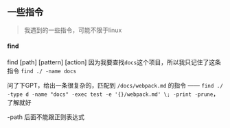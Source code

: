 ## 一些指令

> 我遇到的一些指令，可能不限于linux

#### find
find [path] [pattern] [action]
因为我要查找`docs`这个项目，所以我只记住了这条指令 `find ./ -name docs`

问了下GPT，给出一条很复杂的，匹配到 `/docs/webpack.md` 的指令 —— `find ./ -type d -name "docs" -exec test -e '{}/webpack.md' \; -print -prune`，了解就好

-path 后面不能跟正则表达式
